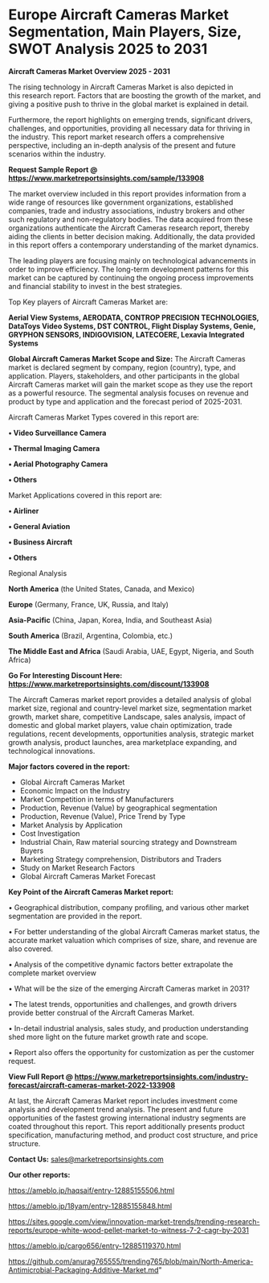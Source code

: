 # Europe Aircraft Cameras Market Segmentation, Main Players, Size, SWOT Analysis 2025 to 2031

<Strong> Aircraft Cameras Market Overview 2025 - 2031</strong>

The rising technology in Aircraft Cameras Market is also depicted in this research report. Factors that are boosting the growth of the market, and giving a positive push to thrive in the global market is explained in detail.

Furthermore, the report highlights on emerging trends, significant drivers, challenges, and opportunities, providing all necessary data for thriving in the industry. This report market research offers a comprehensive perspective, including an in-depth analysis of the present and future scenarios within the industry.

<strong>Request Sample Report @ <a href=https://www.marketreportsinsights.com/sample/133908>https://www.marketreportsinsights.com/sample/133908</a></strong>

The market overview included in this report provides information from a wide range of resources like government organizations, established companies, trade and industry associations, industry brokers and other such regulatory and non-regulatory bodies. The data acquired from these organizations authenticate the Aircraft Cameras research report, thereby aiding the clients in better decision making. Additionally, the data provided in this report offers a contemporary understanding of the market dynamics.

The leading players are focusing mainly on technological advancements in order to improve efficiency. The long-term development patterns for this market can be captured by continuing the ongoing process improvements and financial stability to invest in the best strategies.

Top Key players of Aircraft Cameras Market are:

<strong>Aerial View Systems, AERODATA, CONTROP PRECISION TECHNOLOGIES, DataToys Video Systems, DST CONTROL, Flight Display Systems, Genie, GRYPHON SENSORS, INDIGOVISION, LATECOERE, Lexavia Integrated Systems</strong>

<strong><b>Global Aircraft Cameras Market Scope and Size:</b></strong>
The Aircraft Cameras market is declared segment by company, region (country), type, and application. Players, stakeholders, and other participants in the global Aircraft Cameras market will gain the market scope as they use the report as a powerful resource. The segmental analysis focuses on revenue and product by type and application and the forecast period of 2025-2031.

Aircraft Cameras Market Types covered in this report are:

<strong>• Video Surveillance Camera

• Thermal Imaging Camera

• Aerial Photography Camera

• Others</strong>

Market Applications covered in this report are:

<strong>• Airliner

• General Aviation

• Business Aircraft

• Others</strong> 

Regional Analysis

<strong>North America</strong> (the United States, Canada, and Mexico)

<strong>Europe</strong> (Germany, France, UK, Russia, and Italy)

<strong>Asia-Pacific</strong> (China, Japan, Korea, India, and Southeast Asia)

<strong>South America</strong> (Brazil, Argentina, Colombia, etc.)

<strong>The Middle East and Africa</strong> (Saudi Arabia, UAE, Egypt, Nigeria, and South Africa)

<strong>Go For Interesting Discount Here: <a href=https://www.marketreportsinsights.com/discount/133908>https://www.marketreportsinsights.com/discount/133908</a></strong>

The Aircraft Cameras market report provides a detailed analysis of global market size, regional and country-level market size, segmentation market growth, market share, competitive Landscape, sales analysis, impact of domestic and global market players, value chain optimization, trade regulations, recent developments, opportunities analysis, strategic market growth analysis, product launches, area marketplace expanding, and technological innovations.

<strong><b>Major factors covered in the report:</b></strong>
<ul>
  <li>Global Aircraft Cameras Market </li>
  <li>Economic Impact on the Industry</li>
  <li>Market Competition in terms of Manufacturers</li>
  <li>Production, Revenue (Value) by geographical segmentation</li>
  <li>Production, Revenue (Value), Price Trend by Type</li>
  <li>Market Analysis by Application</li>
  <li>Cost Investigation</li>
  <li>Industrial Chain, Raw material sourcing strategy and Downstream Buyers</li>
  <li>Marketing Strategy comprehension, Distributors and Traders</li>
  <li>Study on Market Research Factors</li>
  <li>Global Aircraft Cameras Market Forecast</li>
</ul>

<strong><b>Key Point of the Aircraft Cameras Market report:</b></strong>

• Geographical distribution, company profiling, and various other market segmentation are provided in the report.

• For better understanding of the global Aircraft Cameras market status, the accurate market valuation which comprises of size, share, and revenue are also covered.

• Analysis of the competitive dynamic factors better extrapolate the complete market overview

• What will be the size of the emerging Aircraft Cameras market in 2031?

• The latest trends, opportunities and challenges, and growth drivers provide better construal of the Aircraft Cameras Market.

• In-detail industrial analysis, sales study, and production understanding shed more light on the future market growth rate and scope.

• Report also offers the opportunity for customization as per the customer request.

<strong><b>View Full Report @ <a href=https://www.marketreportsinsights.com/industry-forecast/aircraft-cameras-market-2022-133908>https://www.marketreportsinsights.com/industry-forecast/aircraft-cameras-market-2022-133908</a></b></strong>


At last, the Aircraft Cameras Market report includes investment come analysis and development trend analysis. The present and future opportunities of the fastest growing international industry segments are coated throughout this report. This report additionally presents product specification, manufacturing method, and product cost structure, and price structure.

<strong>Contact Us:</strong>
sales@marketreportsinsights.com

<strong>Our other reports:</strong>

<a href=https://ameblo.jp/haqsaif/entry-12885155506.html>https://ameblo.jp/haqsaif/entry-12885155506.html</a>

<a href=https://ameblo.jp/18yam/entry-12885155848.html>https://ameblo.jp/18yam/entry-12885155848.html</a>

<a href=https://sites.google.com/view/innovation-market-trends/trending-research-reports/europe-white-wood-pellet-market-to-witness-7-2-cagr-by-2031>https://sites.google.com/view/innovation-market-trends/trending-research-reports/europe-white-wood-pellet-market-to-witness-7-2-cagr-by-2031</a>

<a href=https://ameblo.jp/cargo656/entry-12885119370.html>https://ameblo.jp/cargo656/entry-12885119370.html</a>

<a href=https://github.com/anurag765555/trending765/blob/main/North-America-Antimicrobial-Packaging-Additive-Market.md>https://github.com/anurag765555/trending765/blob/main/North-America-Antimicrobial-Packaging-Additive-Market.md</a>"
